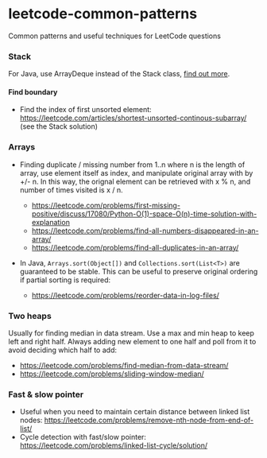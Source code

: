 # leetcode-common-patterns
Common patterns and useful techniques for LeetCode questions

### Stack
For Java, use ArrayDeque instead of the Stack class, [find out more](https://stackoverflow.com/a/12524949/2408445). 

#### Find boundary
* Find the index of first unsorted element: https://leetcode.com/articles/shortest-unsorted-continous-subarray/ (see the Stack solution)


### Arrays
* Finding duplicate / missing number from 1..n where n is the length of array, use element itself as index, and manipulate original array with by +/- n. In this way, the orignal element can be retrieved with x % n, and number of times visited is x / n. 
  * https://leetcode.com/problems/first-missing-positive/discuss/17080/Python-O(1)-space-O(n)-time-solution-with-explanation
  * https://leetcode.com/problems/find-all-numbers-disappeared-in-an-array/
  * https://leetcode.com/problems/find-all-duplicates-in-an-array/

* In Java, `Arrays.sort(Object[])` and `Collections.sort(List<T>)` are guaranteed to be stable. This can be useful to preserve original ordering if partial sorting is required: 
  * https://leetcode.com/problems/reorder-data-in-log-files/

### Two heaps
Usually for finding median in data stream. Use a max and min heap to keep left and right half. Always adding new element to one half and poll from it to avoid deciding which half to add:
* https://leetcode.com/problems/find-median-from-data-stream/
* https://leetcode.com/problems/sliding-window-median/


### Fast & slow pointer
* Useful when you need to maintain certain distance between linked list nodes: https://leetcode.com/problems/remove-nth-node-from-end-of-list/
* Cycle detection with fast/slow pointer: https://leetcode.com/problems/linked-list-cycle/solution/

